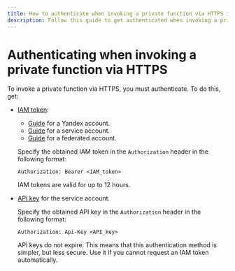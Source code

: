 ```yaml
---
title: How to authenticate when invoking a private function via HTTPS in {{ sf-full-name }}
description: Follow this guide to get authenticated when invoking a private function via HTTPS.
---
```


# Authenticating when invoking a private function via HTTPS

To invoke a private function via HTTPS, you must authenticate. To do this, get:

* [IAM token](../../../iam/concepts/authorization/iam-token.md):
   * [Guide](../../../iam/operations/iam-token/create.md) for a Yandex account.
   * [Guide](../../../iam/operations/iam-token/create-for-sa.md) for a service account.
   * [Guide](../../../iam/operations/iam-token/create-for-federation.md) for a federated account.

   Specify the obtained IAM token in the `Authorization` header in the following format:
   ```
   Authorization: Bearer <IAM_token>
   ```
   IAM tokens are valid for up to 12 hours.

* [API key](../../../iam/operations/api-key/create) for the service account.

   Specify the obtained API key in the `Authorization` header in the following format:
   ```
   Authorization: Api-Key <API_key>
   ```
   API keys do not expire. This means that this authentication method is simpler, but less secure. Use it if you cannot request an IAM token automatically.
